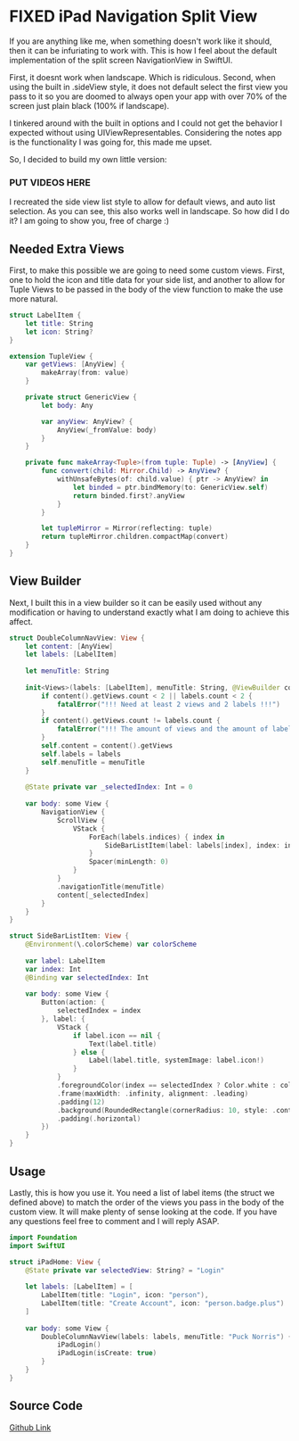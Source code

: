 # FIXED iPad Navigation Split View

If you are anything like me, when something doesn't work like it should, then it can be infuriating to work with. This is how I feel about the default implementation of the split screen NavigationView in SwiftUI.

First, it doesnt work when landscape. Which is ridiculous. Second, when using the built in .sideView style, it does not default select the first view you pass to it so you are doomed to always open your app with over 70% of the screen just plain black (100% if landscape).

I tinkered around with the built in options and I could not get the behavior I expected without using UIViewRepresentables. Considering the notes app is the functionality I was going for, this made me upset.

So, I decided to build my own little version:

### PUT VIDEOS HERE


I recreated the side view list style to allow for default views, and auto list selection. As you can see, this also works well in landscape. So how did I do it? I am going to show you, free of charge :)

## Needed Extra Views

First, to make this possible we are going to need some custom views. First, one to hold the icon and title data for your side list, and another to allow for Tuple Views to be passed in the body of the view function to make the use more natural.

```swift
struct LabelItem {
    let title: String
    let icon: String?
}

extension TupleView {
    var getViews: [AnyView] {
        makeArray(from: value)
    }

    private struct GenericView {
        let body: Any

        var anyView: AnyView? {
            AnyView(_fromValue: body)
        }
    }

    private func makeArray<Tuple>(from tuple: Tuple) -> [AnyView] {
        func convert(child: Mirror.Child) -> AnyView? {
            withUnsafeBytes(of: child.value) { ptr -> AnyView? in
                let binded = ptr.bindMemory(to: GenericView.self)
                return binded.first?.anyView
            }
        }

        let tupleMirror = Mirror(reflecting: tuple)
        return tupleMirror.children.compactMap(convert)
    }
}
```

## View Builder

Next, I built this in a view builder so it can be easily used without any modification or having to understand exactly what I am doing to achieve this affect.

```swift
struct DoubleColumnNavView: View {
    let content: [AnyView]
    let labels: [LabelItem]
    
    let menuTitle: String
    
    init<Views>(labels: [LabelItem], menuTitle: String, @ViewBuilder content: @escaping () -> TupleView<Views>) {
        if content().getViews.count < 2 || labels.count < 2 {
            fatalError("!!! Need at least 2 views and 2 labels !!!")
        }
        if content().getViews.count != labels.count {
            fatalError("!!! The amount of views and the amount of labels need to match !!!")
        }
        self.content = content().getViews
        self.labels = labels
        self.menuTitle = menuTitle
    }
    
    @State private var _selectedIndex: Int = 0
    
    var body: some View {
        NavigationView {
            ScrollView {
                VStack {
                    ForEach(labels.indices) { index in
                        SideBarListItem(label: labels[index], index: index, selectedIndex: $_selectedIndex)
                    }
                    Spacer(minLength: 0)
                }
            }
            .navigationTitle(menuTitle)
            content[_selectedIndex]
        }
    }
}

struct SideBarListItem: View {
    @Environment(\.colorScheme) var colorScheme
    
    var label: LabelItem
    var index: Int
    @Binding var selectedIndex: Int
    
    var body: some View {
        Button(action: {
            selectedIndex = index
        }, label: {
            VStack {
                if label.icon == nil {
                    Text(label.title)
                } else {
                    Label(label.title, systemImage: label.icon!)
                }
            }
            .foregroundColor(index == selectedIndex ? Color.white : colorScheme == .light ? Color.black : Color.white)
            .frame(maxWidth: .infinity, alignment: .leading)
            .padding(12)
            .background(RoundedRectangle(cornerRadius: 10, style: .continuous).fill(index == selectedIndex ? Color.accentColor : Color.clear))
            .padding(.horizontal)
        })
    }
}
```

## Usage

Lastly, this is how you use it. You need a list of label items (the struct we defined above) to match the order of the views you pass in the body of the custom view. It will make plenty of sense looking at the code. If you have any questions feel free to comment and I will reply ASAP.

```swift
import Foundation
import SwiftUI

struct iPadHome: View {
    @State private var selectedView: String? = "Login"
    
    let labels: [LabelItem] = [
        LabelItem(title: "Login", icon: "person"),
        LabelItem(title: "Create Account", icon: "person.badge.plus")
    ]
    
    var body: some View {
        DoubleColumnNavView(labels: labels, menuTitle: "Puck Norris") {
            iPadLogin()
            iPadLogin(isCreate: true)
        }
    }
}
```

## Source Code

[Github Link]()